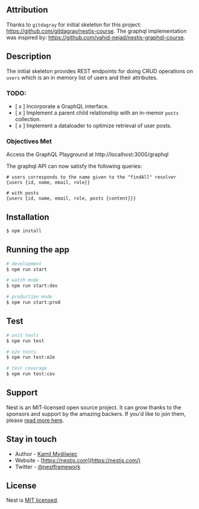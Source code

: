 ## Attribution
Thanks to `gitdagray` for initial skeleton for this project: https://github.com/gitdagray/nestjs-course. The graphql implementation was inspired by: https://github.com/vahid-nejad/nestjs-graphql-course.

## Description
The initial skeleton provides REST endpoints for doing CRUD operations on `users` which is an in memory list of users and their attributes.

### TODO:
- [ x ] Incorporate a GraphQL interface.
- [ x ] Implement a parent child relationship with an in-memor `posts` collection.
- [ x ] Implement a dataloader to optimize retrieval of user posts.

### Objectives Met
Access the GraphQL Playground at http://localhost:3000/graphql

The graphql API can now satisfy the following queries:
```
# users corresponds to the name given to the "findAll" resolver
{users {id, name, email, role}}

# with posts
{users {id, name, email, role, posts {content}}}
```

## Installation

```bash
$ npm install
```

## Running the app

```bash
# development
$ npm run start

# watch mode
$ npm run start:dev

# production mode
$ npm run start:prod
```

## Test

```bash
# unit tests
$ npm run test

# e2e tests
$ npm run test:e2e

# test coverage
$ npm run test:cov
```

## Support

Nest is an MIT-licensed open source project. It can grow thanks to the sponsors and support by the amazing backers. If you'd like to join them, please [read more here](https://docs.nestjs.com/support).

## Stay in touch

- Author - [Kamil Myśliwiec](https://kamilmysliwiec.com)
- Website - [https://nestjs.com](https://nestjs.com/)
- Twitter - [@nestframework](https://twitter.com/nestframework)

## License

Nest is [MIT licensed](LICENSE).
